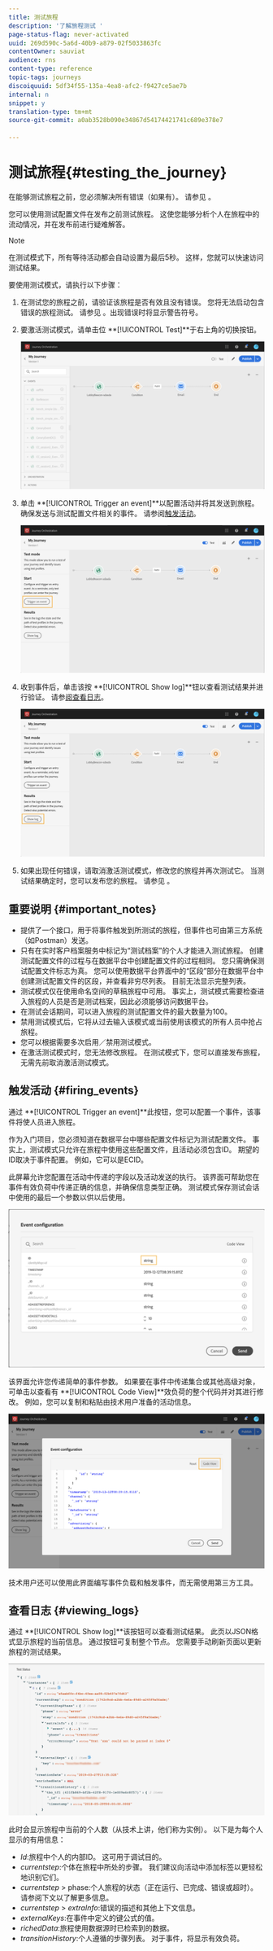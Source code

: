 ```yaml
---
title: 测试旅程
description: '了解旅程测试 '
page-status-flag: never-activated
uuid: 269d590c-5a6d-40b9-a879-02f5033863fc
contentOwner: sauviat
audience: rns
content-type: reference
topic-tags: journeys
discoiquuid: 5df34f55-135a-4ea8-afc2-f9427ce5ae7b
internal: n
snippet: y
translation-type: tm+mt
source-git-commit: a0ab3528b090e34867d54174421741c689e378e7

---
```



# 测试旅程{#testing_the_journey}

在能够测试旅程之前，您必须解决所有错误（如果有）。 请参见 [](../about/troubleshooting.md#section_h3q_kqk_fhb)。

您可以使用测试配置文件在发布之前测试旅程。 这使您能够分析个人在旅程中的流动情况，并在发布前进行疑难解答。

>[!NOTE]
>
>在测试模式下，所有等待活动都会自动设置为最后5秒。 这样，您就可以快速访问测试结果。

要使用测试模式，请执行以下步骤：

1. 在测试您的旅程之前，请验证该旅程是否有效且没有错误。 您将无法启动包含错误的旅程测试。 请参见 [](../about/troubleshooting.md#section_h3q_kqk_fhb)。出现错误时将显示警告符号。

1. 要激活测试模式，请单击位 **[!UICONTROL Test]**于右上角的切换按钮。

   ![](../assets/journeytest1.png)

1. 单击 **[!UICONTROL Trigger an event]**以配置活动并将其发送到旅程。 确保发送与测试配置文件相关的事件。 请参阅[触发活动](#firing_events)。

   ![](../assets/journeyuctest1.png)

1. 收到事件后，单击该按 **[!UICONTROL Show log]**钮以查看测试结果并进行验证。 请参[阅查看日志](#viewing_logs)。

   ![](../assets/journeyuctest2.png)

1. 如果出现任何错误，请取消激活测试模式，修改您的旅程并再次测试它。 当测试结果确定时，您可以发布您的旅程。 请参见 [](../building-journeys/publishing-the-journey.md)。

## 重要说明 {#important_notes}

* 提供了一个接口，用于将事件触发到所测试的旅程，但事件也可由第三方系统（如Postman）发送。
* 只有在实时客户档案服务中标记为“测试档案”的个人才能进入测试旅程。 创建测试配置文件的过程与在数据平台中创建配置文件的过程相同。 您只需确保测试配置文件标志为真。 您可以使用数据平台界面中的“区段”部分在数据平台中创建测试配置文件的区段，并查看非穷尽列表。 目前无法显示完整列表。
* 测试模式仅在使用命名空间的草稿旅程中可用。 事实上，测试模式需要检查进入旅程的人员是否是测试档案，因此必须能够访问数据平台。
* 在测试会话期间，可以进入旅程的测试配置文件的最大数量为100。
* 禁用测试模式后，它将从过去输入该模式或当前使用该模式的所有人员中抢占旅程。
* 您可以根据需要多次启用／禁用测试模式。
* 在激活测试模式时，您无法修改旅程。 在测试模式下，您可以直接发布旅程，无需先前取消激活测试模式。

## 触发活动 {#firing_events}

通过 **[!UICONTROL Trigger an event]**此按钮，您可以配置一个事件，该事件将使人员进入旅程。

作为入门项目，您必须知道在数据平台中哪些配置文件标记为测试配置文件。 事实上，测试模式只允许在旅程中使用这些配置文件，且活动必须包含ID。 期望的ID取决于事件配置。 例如，它可以是ECID。

此屏幕允许您配置在活动中传递的字段以及活动发送的执行。 该界面可帮助您在事件有效负荷中传递正确的信息，并确保信息类型正确。 测试模式保存测试会话中使用的最后一个参数以供以后使用。

![](../assets/journeytest4.png)

该界面允许您传递简单的事件参数。 如果要在事件中传递集合或其他高级对象，可单击以查看有 **[!UICONTROL Code View]**效负荷的整个代码并对其进行修改。 例如，您可以复制和粘贴由技术用户准备的活动信息。

![](../assets/journeytest5.png)

技术用户还可以使用此界面编写事件负载和触发事件，而无需使用第三方工具。

## 查看日志 {#viewing_logs}

通过 **[!UICONTROL Show log]**该按钮可以查看测试结果。 此页以JSON格式显示旅程的当前信息。 通过按钮可复制整个节点。 您需要手动刷新页面以更新旅程的测试结果。

![](../assets/journeytest3.png)

此时会显示旅程中当前的个人数（从技术上讲，他们称为实例）。 以下是为每个人显示的有用信息：

* _Id_:旅程中个人的内部ID。 这可用于调试目的。
* _currentstep_:个体在旅程中所处的步骤。 我们建议向活动中添加标签以更轻松地识别它们。
* _currentstep_ > phase:个人旅程的状态（正在运行、已完成、错误或超时）。 请参阅下文以了解更多信息。
* _currentstep_ > _extraInfo_:错误的描述和其他上下文信息。
* _externalKeys_:在事件中定义的键公式的值。
* _richedData_:旅程使用数据源时已检索到的数据。
* _transitionHistory_:个人遵循的步骤列表。 对于事件，将显示有效负荷。

